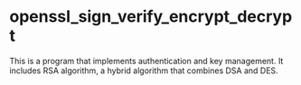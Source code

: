 # openssl_sign_verify_encrypt_decrypt
This is a program that implements authentication and key management. It includes RSA algorithm, a hybrid algorithm that combines DSA and DES. 
